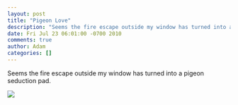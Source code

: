 ```yaml
---
layout: post
title: "Pigeon Love"
description: "Seems the fire escape outside my window has turned into a pigeon seduction pad."
date: Fri Jul 23 06:01:00 -0700 2010
comments: true
author: Adam
categories: []
---
```


Seems the fire escape outside my window has turned into a pigeon seduction pad.

<img src="/images/pigeon-live/photo.jpg">
